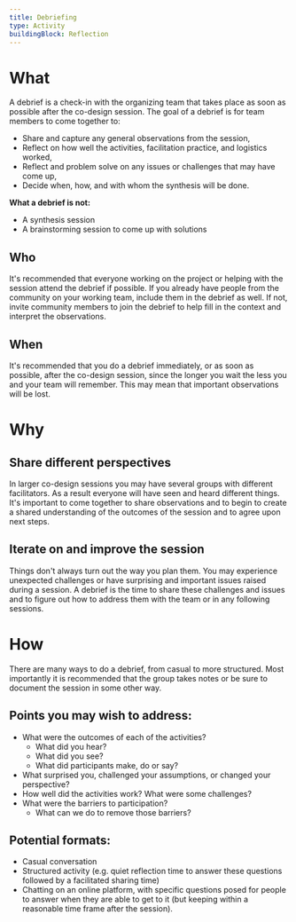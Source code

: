 ```yaml
---
title: Debriefing
type: Activity
buildingBlock: Reflection
---
```

# What

A debrief is a check-in with the organizing team that takes place as soon as possible after the co-design session. The goal of a debrief is for team members to come together to:

- Share and capture any general observations from the session,
- Reflect on how well the activities, facilitation practice, and logistics worked,
- Reflect and problem solve on any issues or challenges that may have come up,
- Decide when, how, and with whom the synthesis will be done.

**What a debrief is not:**

- A synthesis session
- A brainstorming session to come up with solutions

## Who

It's recommended that everyone working on the project or helping with the session attend the debrief if possible. If you already have people from the community on your working team, include them in the debrief as well. If not, invite community members to join the debrief to help fill in the context and interpret the observations.

## When

It's recommended that you do a debrief immediately, or as soon as possible, after the co-design session, since the longer you wait the less you and your team will remember. This may mean that important observations will be lost.

# Why

## Share different perspectives

In larger co-design sessions you may have several groups with different facilitators. As a result everyone will have seen and heard different things. It's important to come together to share observations and to begin to create a shared understanding of the outcomes of the session and to agree upon next steps.

## Iterate on and improve the session

Things don't always turn out the way you plan them. You may experience unexpected challenges or have surprising and important issues raised during a session. A debrief is the time to share these challenges and issues and to figure out how to address them with the team or in any following sessions.

# How

There are many ways to do a debrief, from casual to more structured. Most importantly it is recommended that the group takes notes or be sure to document the session in some other way.

## Points you may wish to address:

- What were the outcomes of each of the activities?
    - What did you hear?
    - What did you see?
    - What did participants make, do or say?
- What surprised you, challenged your assumptions, or changed your perspective?
- How well did the activities work? What were some challenges?
- What were the barriers to participation?
    - What can we do to remove those barriers?

## Potential formats:

- Casual conversation
- Structured activity (e.g. quiet reflection time to answer these questions followed by a facilitated sharing time)
- Chatting on an online platform, with specific questions posed for people to answer when they are able to get to it (but keeping within a reasonable time frame after the session).